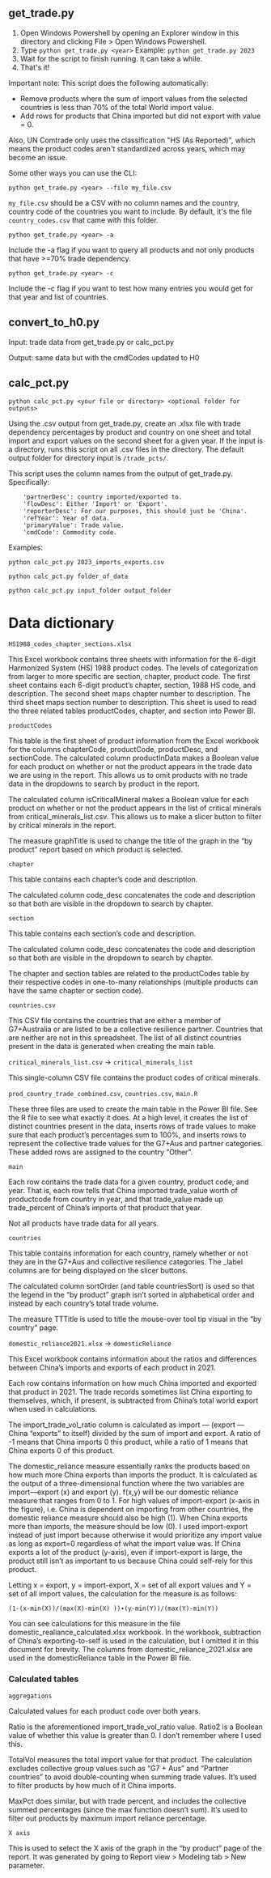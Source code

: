 ## get_trade.py

1. Open Windows Powershell by opening an Explorer window in this directory
   and clicking File > Open Windows Powershell.
2. Type	`python get_trade.py <year>` Example: `python get_trade.py 2023`
3. Wait for the script to finish running. It can take a while.
4. That's it!

Important note: This script does the following automatically:
  - Remove products where the sum of import values from the selected countries is less than 70% of the total World import value.
  - Add rows for products that China imported but did not export with value = 0.

Also, UN Comtrade only uses the classification "HS (As Reported)", which means the product codes aren't standardized across years, which may become an issue.

Some other ways you can use the CLI:

`python get_trade.py <year> --file my_file.csv`

`my_file.csv` should be a CSV with no column names and the country, country code of the countries you want to include. By default, it's the file `country_codes.csv` that came with this folder.

`python get_trade.py <year> -a`

Include the -a flag if you want to query all products and not only products	that have >=70% trade dependency.

`python get_trade.py <year> -c`

Include the -c flag if you want to test how many entries you would get for that	year and list of countries.

## convert_to_h0.py

Input: trade data from get_trade.py or calc_pct.py

Output: same data but with the cmdCodes updated to H0

## calc_pct.py

`python calc_pct.py <your file or directory> <optional folder for outputs>`

Using the .csv output from get_trade.py, create an .xlsx file with trade dependency percentages by product and country on one sheet and total import and export values on the second sheet for a given year. If the input is a directory, runs this script on all .csv files in the directory. The default output folder for directory input is `/trade_pcts/`.

This script uses the column names from the output of get_trade.py. Specifically:
```
	'partnerDesc': country imported/exported to.
	'flowDesc': Either 'Import' or 'Export'.
	'reporterDesc': For our purposes, this should just be 'China'.
	'refYear': Year of data.
	'primaryValue': Trade value.
	'cmdCode': Commodity code.
```
Examples:

`python calc_pct.py 2023_imports_exports.csv`

`python calc_pct.py folder_of_data`

`python calc_pct.py input_folder output_folder`

# Data dictionary

`HS1988_codes_chapter_sections.xlsx`

This Excel workbook contains three sheets with information for the 6-digit Harmonized System (HS) 1988 product codes. The levels of categorization from larger to more specific are section, chapter, product code. The first sheet contains each 6-digit product’s chapter, section, 1988 HS code, and description.  The second sheet maps chapter number to description. The third sheet maps section number to description. This sheet is used to read the three related tables productCodes, chapter, and section into Power BI.

`productCodes`

This table is the first sheet of product information from the Excel workbook for the columns chapterCode, productCode, productDesc, and sectionCode.
The calculated column productInData makes a Boolean value for each product on whether or not the product appears in the trade data we are using in the report. This allows us to omit products with no trade data in the dropdowns to search by product in the report.

The calculated column isCriticalMineral makes a Boolean value for each product on whether or not the product appears in the list of critical minerals from critical_minerals_list.csv. This allows us to make a slicer button to filter by critical minerals in the report.

The measure graphTitle is used to change the title of the graph in the “by product” report based on which product is selected.

`chapter`

This table contains each chapter’s code and description.

The calculated column code_desc concatenates the code and description so that both are visible in the dropdown to search by chapter.

`section`

This table contains each section’s code and description.

The calculated column code_desc concatenates the code and description so that both are visible in the dropdown to search by chapter.

The chapter and section tables are related to the productCodes table by their respective codes in one-to-many relationships (multiple products can have the same chapter or section code).

`countries.csv`

This CSV file contains the countries that are either a member of G7+Australia or are listed to be a collective resilience partner. Countries that are neither are not in this spreadsheet. The list of all distinct countries present in the data is generated when creating the main table. 

`critical_minerals_list.csv` -> `critical_minerals_list`

This single-column CSV file contains the product codes of critical minerals.

`prod_country_trade_combined.csv`, `countries.csv`, `main.R`

These three files are used to create the main table in the Power BI file. See the R file to see what exactly it does. At a high level, it creates the list of distinct countries present in the data, inserts rows of trade values to make sure that each product’s percentages sum to 100%, and inserts rows to represent the collective trade values for the G7+Aus and partner categories. These added rows are assigned to the country “Other”.

`main `

Each row contains the trade data for a given country, product code, and year. That is, each row tells that China imported trade_value worth of productcode from country in year, and that trade_value made up trade_percent of China’s imports of that product that year.

Not all products have trade data for all years.

`countries`

This table contains information for each country, namely whether or not they are in the G7+Aus and collective resilience categories. The _label columns are for being displayed on the slicer buttons.

The calculated column sortOrder (and table countriesSort) is used so that the legend in the “by product” graph isn’t sorted in alphabetical order and instead by each country’s total trade volume.

The measure TTTitle is used to title the mouse-over tool tip visual in the “by country” page.

`domestic_reliance2021.xlsx`  -> `domesticReliance `

This Excel workbook contains information about the ratios and differences between China’s imports and exports of each product in 2021.

Each row contains information on how much China imported and exported that product in 2021. The trade records sometimes list China exporting to themselves, which, if present, is subtracted from China’s total world export when used in calculations.

The import_trade_vol_ratio column is calculated as import — (export — China “exports” to itself) divided by the sum of import and export. A ratio of -1 means that China imports 0 this product, while a ratio of 1 means that China exports 0 of this product.

The domestic_reliance measure essentially ranks the products based on how much more China exports than imports the product. It is calculated as the output of a three-dimensional function where the two variables are import—export (x) and export (y). f(x,y) will be our domestic reliance measure that ranges from 0 to 1. For high values of import-export (x-axis in the figure), i.e. China is dependent on importing from other countries, the domestic reliance measure should also be high (1). When China exports more than imports, the measure should be low (0). I used import-export instead of just import because otherwise it would prioritize any import value as long as export=0 regardless of what the import value was. If China exports a lot of the product (y-axis), even if import-export is large, the product still isn’t as important to us because China could self-rely for this product.

Letting x = export, y = import-export, X = set of all export values and Y = set of all import values, the calculation for the measure is as follows:

`(1-(x-min⁡(X))/(max⁡(X)-min⁡(X) ))∙(y-min⁡(Y))/(max⁡(Y)-min⁡(Y))`
 
You can see calculations for this measure in the file domestic_realiance_calculated.xlsx workbook. In the workbook, subtraction of China’s exporting-to-self is used in the calculation, but I omitted it in this document for brevity.
The columns from domestic_reliance_2021.xlsx are used in the domesticReliance table in the Power BI file.

### Calculated tables

`aggregations`

Calculated values for each product code over both years.

Ratio is the aforementioned import_trade_vol_ratio value. Ratio2 is a Boolean value of whether this value is greater than 0. I don’t remember where I used this.

TotalVol measures the total import value for that product. The calculation excludes collective group values such as “G7 + Aus” and “Partner countries” to avoid double-counting when summing trade values. It’s used to filter products by how much of it China imports.

MaxPct does similar, but with trade percent, and includes the collective summed percentages (since the max function doesn’t sum). It’s used to filter out products by maximum import reliance percentage.

`X axis`

This is used to select the X axis of the graph in the “by product” page of the report. It was generated by going to Report view > Modeling tab > New parameter.
